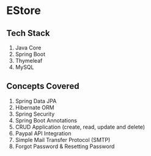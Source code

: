 # EStore

## Tech Stack
1. Java Core
2. Spring Boot
3. Thymeleaf
4. MySQL

## Concepts Covered
1. Spring Data JPA
2. Hibernate ORM
3. Spring Security
4. Spring Boot Annotations
5. CRUD Application (create, read, update and delete)
6. Paypal API Integration
7. Simple Mail Transfer Protocol (SMTP)
8. Forgot Password & Resetting Password
